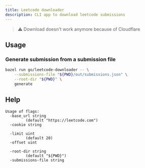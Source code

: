 ```yaml
---
title: Leetcode downloader
description: CLI app to download leetcode submissions
---
```


> :warning: Download doesn't work anymore because of Cloudflare

## Usage

### Generate submission from a submission file

```sh
bazel run go/leetcode-downloader -- \
    --submissions-file "${PWD}/out/submissions.json" \
    --root-dir "${PWD}" \
    generate
```

## Help

```
Usage of flags:
  -base_url string
    	 (default "https://leetcode.com")
  -cookie string

  -limit uint
    	 (default 20)
  -offset uint

  -root-dir string
    	 (default "${PWD}")
  -submissions-file string
```

